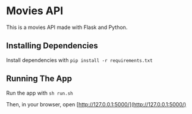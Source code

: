 # Movies API

This is a movies API made with Flask and Python.

## Installing Dependencies

Install dependencies with `pip install -r requirements.txt`

## Running The App

Run the app with `sh run.sh`

Then, in your browser, open [http://127.0.0.1:5000/](http://127.0.0.1:5000/)

